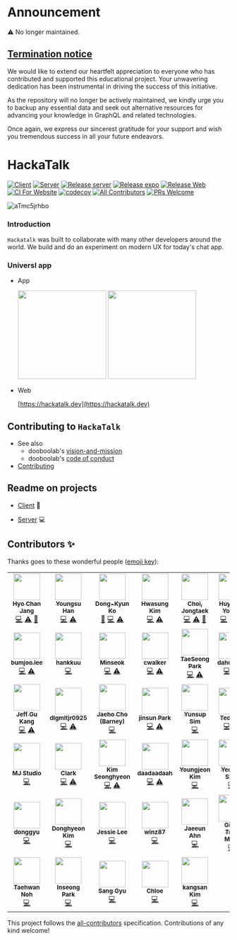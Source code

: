 # Announcement

⚠️ No longer maintained.

## [Termination notice](https://github.com/dooboolab-community/hackatalk/issues/594)

We would like to extend our heartfelt appreciation to everyone who has contributed and supported this educational project. Your unwavering dedication has been instrumental in driving the success of this initiative.

As the repository will no longer be actively maintained, we kindly urge you to backup any essential data and seek out alternative resources for advancing your knowledge in GraphQL and related technologies.

Once again, we express our sincerest gratitude for your support and wish you tremendous success in all your future endeavors.


# HackaTalk

[![Client](https://github.com/dooboolab/hackatalk/actions/workflows/ci-client.yml/badge.svg)](https://github.com/dooboolab/hackatalk/actions/workflows/ci-client.yml)
[![Server](https://github.com/dooboolab/hackatalk/actions/workflows/ci-server.yml/badge.svg)](https://github.com/dooboolab/hackatalk/actions/workflows/ci-server.yml)
[![Release server](https://github.com/dooboolab/hackatalk/actions/workflows/release-server.yml/badge.svg)](https://github.com/dooboolab/hackatalk/actions/workflows/release-server.yml)
[![Release expo](https://github.com/dooboolab/hackatalk/actions/workflows/release-expo.yml/badge.svg)](https://github.com/dooboolab/hackatalk/actions/workflows/release-expo.yml)
[![Release Web](https://github.com/dooboolab/hackatalk/actions/workflows/release-web.yml/badge.svg)](https://github.com/dooboolab/hackatalk/actions/workflows/release-web.yml)
[![CI For Website](https://github.com/dooboolab/hackatalk/actions/workflows/ci-website.yml/badge.svg)](https://github.com/dooboolab/hackatalk/actions/workflows/ci-website.yml)
[![codecov](https://codecov.io/gh/dooboolab/hackatalk/branch/main/graph/badge.svg)](https://codecov.io/gh/dooboolab/hackatalk)
[![All Contributors](https://img.shields.io/badge/all_contributors-25-orange.svg?style=flat-square)](#contributors)
[![PRs Welcome](https://img.shields.io/badge/PRs-welcome-brightgreen.svg?style=flat-square)](CONTRIBUTING.md)

![aTmc5jrhbo](https://user-images.githubusercontent.com/27461460/65466719-a79e2580-de9a-11e9-965e-c4c28a98346e.gif)

### Introduction

`Hackatalk` was built to collaborate with many other developers around the world. We build and do an experiment on modern UX for today's chat app.

### Universl app

- App

  <a href="https://apps.apple.com/us/app/hackatalk/id1479617602"><img src="https://user-images.githubusercontent.com/27461460/77502559-8c8a8d80-6e9e-11ea-9f8e-0f58c704eed6.png" width="200"/></a> <a href="https://play.google.com/store/apps/details?id=com.dooboolab.hackatalk"><img src="https://user-images.githubusercontent.com/27461460/77502571-90b6ab00-6e9e-11ea-9e93-235a319ebb41.png" width="200"/></a>

- Web

  [https://hackatalk.dev](https://hackatalk.dev)

## Contributing to `HackaTalk`

- See also
  - dooboolab's [vision-and-mission](https://dooboolab.com/vision)
  - dooboolab's [code of conduct](https://dooboolab.com/codeofconduct)
- [Contributing](CONTRIBUTING.md)

## Readme on projects

- [Client](client) :iphone:

- [Server](server) :computer:

## Contributors ✨

Thanks goes to these wonderful people ([emoji key](https://allcontributors.org/docs/en/emoji-key)):

<!-- markdownlint-enable -->
<!-- prettier-ignore-end -->
<!-- ALL-CONTRIBUTORS-LIST:END -->

<!-- ALL-CONTRIBUTORS-LIST:START - Do not remove or modify this section -->
<!-- prettier-ignore-start -->
<!-- markdownlint-disable -->
<table>
  <tr>
    <td align="center"><a href="http://dooboolab.com"><img src="https://avatars0.githubusercontent.com/u/27461460?v=4?s=60" width="60px;" alt=""/><br /><sub><b>Hyo Chan Jang</b></sub></a><br /><a href="https://github.com/dooboolab/hackatalk/commits?author=hyochan" title="Code">💻</a> <a href="https://github.com/dooboolab/hackatalk/commits?author=hyochan" title="Tests">⚠️</a> <a href="https://github.com/dooboolab/hackatalk/commits?author=hyochan" title="Documentation">📖</a></td>
    <td align="center"><a href="https://www.linkedin.com/in/youngsu-han/"><img src="https://avatars1.githubusercontent.com/u/22214150?v=4?s=60" width="60px;" alt=""/><br /><sub><b>Youngsu Han</b></sub></a><br /><a href="https://github.com/dooboolab/hackatalk/commits?author=heyman333" title="Code">💻</a> <a href="https://github.com/dooboolab/hackatalk/commits?author=heyman333" title="Tests">⚠️</a></td>
    <td align="center"><a href="https://github.com/godon019"><img src="https://avatars1.githubusercontent.com/u/10363850?v=4?s=60" width="60px;" alt=""/><br /><sub><b>Dong-Kyun Ko</b></sub></a><br /><a href="https://github.com/dooboolab/hackatalk/commits?author=godon019" title="Documentation">📖</a> <a href="https://github.com/dooboolab/hackatalk/commits?author=godon019" title="Code">💻</a> <a href="https://github.com/dooboolab/hackatalk/commits?author=godon019" title="Tests">⚠️</a></td>
    <td align="center"><a href="https://github.com/marsinearth"><img src="https://avatars0.githubusercontent.com/u/6101260?v=4?s=60" width="60px;" alt=""/><br /><sub><b>Hwasung Kim</b></sub></a><br /><a href="https://github.com/dooboolab/hackatalk/commits?author=marsinearth" title="Code">💻</a> <a href="https://github.com/dooboolab/hackatalk/commits?author=marsinearth" title="Tests">⚠️</a></td>
    <td align="center"><a href="https://github.com/JongtaekChoi"><img src="https://avatars1.githubusercontent.com/u/17980230?v=4?s=60" width="60px;" alt=""/><br /><sub><b>Choi, Jongtaek</b></sub></a><br /><a href="https://github.com/dooboolab/hackatalk/commits?author=JongtaekChoi" title="Code">💻</a> <a href="https://github.com/dooboolab/hackatalk/commits?author=JongtaekChoi" title="Tests">⚠️</a> <a href="https://github.com/dooboolab/hackatalk/commits?author=JongtaekChoi" title="Documentation">📖</a></td>
    <td align="center"><a href="https://www.facebook.com/huy1965"><img src="https://avatars3.githubusercontent.com/u/1715578?v=4?s=60" width="60px;" alt=""/><br /><sub><b>Huy, Tae Young</b></sub></a><br /><a href="https://github.com/dooboolab/hackatalk/commits?author=kty1965" title="Code">💻</a> <a href="https://github.com/dooboolab/hackatalk/commits?author=kty1965" title="Tests">⚠️</a> <a href="https://github.com/dooboolab/hackatalk/commits?author=kty1965" title="Documentation">📖</a></td>
    <td align="center"><a href="https://github.com/YongPilMoon"><img src="https://avatars1.githubusercontent.com/u/22088158?v=4?s=60" width="60px;" alt=""/><br /><sub><b>YongPilMoon</b></sub></a><br /><a href="https://github.com/dooboolab/hackatalk/commits?author=YongPilMoon" title="Code">💻</a> <a href="https://github.com/dooboolab/hackatalk/commits?author=YongPilMoon" title="Tests">⚠️</a> <a href="https://github.com/dooboolab/hackatalk/commits?author=YongPilMoon" title="Documentation">📖</a></td>
  </tr>
  <tr>
    <td align="center"><a href="https://github.com/bumjoo"><img src="https://avatars1.githubusercontent.com/u/43266906?v=4?s=60" width="60px;" alt=""/><br /><sub><b>bumjoo.lee</b></sub></a><br /><a href="https://github.com/dooboolab/hackatalk/commits?author=bumjoo" title="Code">💻</a> <a href="https://github.com/dooboolab/hackatalk/commits?author=bumjoo" title="Tests">⚠️</a></td>
    <td align="center"><a href="https://github.com/hankkuu"><img src="https://avatars2.githubusercontent.com/u/7829802?v=4?s=60" width="60px;" alt=""/><br /><sub><b>hankkuu</b></sub></a><br /><a href="https://github.com/dooboolab/hackatalk/commits?author=hankkuu" title="Code">💻</a></td>
    <td align="center"><a href="https://github.com/Sandwichj"><img src="https://avatars1.githubusercontent.com/u/11019960?v=4?s=60" width="60px;" alt=""/><br /><sub><b>Minseok</b></sub></a><br /><a href="https://github.com/dooboolab/hackatalk/commits?author=Sandwichj" title="Code">💻</a> <a href="https://github.com/dooboolab/hackatalk/commits?author=Sandwichj" title="Tests">⚠️</a></td>
    <td align="center"><a href="https://github.com/jb9229"><img src="https://avatars3.githubusercontent.com/u/3200647?v=4?s=60" width="60px;" alt=""/><br /><sub><b>cwalker</b></sub></a><br /><a href="https://github.com/dooboolab/hackatalk/commits?author=jb9229" title="Code">💻</a> <a href="https://github.com/dooboolab/hackatalk/commits?author=jb9229" title="Tests">⚠️</a></td>
    <td align="center"><a href="https://geoseong.github.io/"><img src="https://avatars0.githubusercontent.com/u/19166187?v=4?s=60" width="60px;" alt=""/><br /><sub><b>TaeSeong Park</b></sub></a><br /><a href="https://github.com/dooboolab/hackatalk/commits?author=geoseong" title="Code">💻</a> <a href="https://github.com/dooboolab/hackatalk/commits?author=geoseong" title="Tests">⚠️</a></td>
    <td align="center"><a href="https://github.com/daheeahn"><img src="https://avatars3.githubusercontent.com/u/38369729?v=4?s=60" width="60px;" alt=""/><br /><sub><b>daheeahn</b></sub></a><br /><a href="https://github.com/dooboolab/hackatalk/commits?author=daheeahn" title="Code">💻</a> <a href="https://github.com/dooboolab/hackatalk/commits?author=daheeahn" title="Tests">⚠️</a></td>
    <td align="center"><a href="https://github.com/devohno"><img src="https://avatars1.githubusercontent.com/u/55861805?v=4?s=60" width="60px;" alt=""/><br /><sub><b>Eunho Lee</b></sub></a><br /><a href="https://github.com/dooboolab/hackatalk/commits?author=devohno" title="Code">💻</a> <a href="https://github.com/dooboolab/hackatalk/commits?author=devohno" title="Tests">⚠️</a></td>
  </tr>
  <tr>
    <td align="center"><a href="http://stackoverflow.com/users/515932/jeff-gu-kang?tab=profile"><img src="https://avatars2.githubusercontent.com/u/216363?v=4?s=60" width="60px;" alt=""/><br /><sub><b>Jeff Gu Kang</b></sub></a><br /><a href="https://github.com/dooboolab/hackatalk/commits?author=JeffGuKang" title="Code">💻</a> <a href="https://github.com/dooboolab/hackatalk/commits?author=JeffGuKang" title="Tests">⚠️</a></td>
    <td align="center"><a href="https://github.com/dlgmltjr0925"><img src="https://avatars0.githubusercontent.com/u/33364619?v=4?s=60" width="60px;" alt=""/><br /><sub><b>dlgmltjr0925</b></sub></a><br /><a href="https://github.com/dooboolab/hackatalk/commits?author=dlgmltjr0925" title="Code">💻</a> <a href="https://github.com/dooboolab/hackatalk/commits?author=dlgmltjr0925" title="Tests">⚠️</a></td>
    <td align="center"><a href="http://utaha.moe/about"><img src="https://avatars0.githubusercontent.com/u/12093323?v=4?s=60" width="60px;" alt=""/><br /><sub><b>Jaeho Cho (Barney)</b></sub></a><br /><a href="https://github.com/dooboolab/hackatalk/commits?author=real0131" title="Code">💻</a></td>
    <td align="center"><a href="https://selina-park.tistory.com/"><img src="https://avatars3.githubusercontent.com/u/31176502?v=4?s=60" width="60px;" alt=""/><br /><sub><b>jinsun Park</b></sub></a><br /><a href="https://github.com/dooboolab/hackatalk/commits?author=ilikeu7246" title="Code">💻</a> <a href="https://github.com/dooboolab/hackatalk/commits?author=ilikeu7246" title="Tests">⚠️</a></td>
    <td align="center"><a href="http://pickhealer.netlify.com"><img src="https://avatars0.githubusercontent.com/u/47362439?v=4?s=60" width="60px;" alt=""/><br /><sub><b>Yunsup Sim</b></sub></a><br /><a href="https://github.com/dooboolab/hackatalk/commits?author=SimYunSup" title="Code">💻</a></td>
    <td align="center"><a href="http://tedkim.dev"><img src="https://avatars3.githubusercontent.com/u/20268356?v=4?s=60" width="60px;" alt=""/><br /><sub><b>Ted Kim</b></sub></a><br /><a href="https://github.com/dooboolab/hackatalk/commits?author=00aney" title="Code">💻</a> <a href="https://github.com/dooboolab/hackatalk/commits?author=00aney" title="Tests">⚠️</a></td>
    <td align="center"><a href="https://gist.github.com/qkreltms"><img src="https://avatars0.githubusercontent.com/u/25196026?v=4?s=60" width="60px;" alt=""/><br /><sub><b>JungHoonPark</b></sub></a><br /><a href="https://github.com/dooboolab/hackatalk/commits?author=qkreltms" title="Code">💻</a> <a href="https://github.com/dooboolab/hackatalk/commits?author=qkreltms" title="Tests">⚠️</a></td>
  </tr>
  <tr>
    <td align="center"><a href="http://blog.naver.com/mym0404"><img src="https://avatars0.githubusercontent.com/u/33388801?v=4?s=60" width="60px;" alt=""/><br /><sub><b>MJ Studio</b></sub></a><br /><a href="https://github.com/dooboolab/hackatalk/commits?author=mym0404" title="Code">💻</a></td>
    <td align="center"><a href="https://github.com/smallbee3"><img src="https://avatars1.githubusercontent.com/u/35122143?v=4?s=60" width="60px;" alt=""/><br /><sub><b>Clark</b></sub></a><br /><a href="https://github.com/dooboolab/hackatalk/commits?author=smallbee3" title="Code">💻</a> <a href="https://github.com/dooboolab/hackatalk/commits?author=smallbee3" title="Tests">⚠️</a></td>
    <td align="center"><a href="https://seonghyeonkimm.github.io/"><img src="https://avatars2.githubusercontent.com/u/13966404?v=4?s=60" width="60px;" alt=""/><br /><sub><b>Kim Seonghyeon</b></sub></a><br /><a href="https://github.com/dooboolab/hackatalk/commits?author=seonghyeonkimm" title="Code">💻</a> <a href="https://github.com/dooboolab/hackatalk/commits?author=seonghyeonkimm" title="Tests">⚠️</a></td>
    <td align="center"><a href="https://github.com/daadaadaah"><img src="https://avatars0.githubusercontent.com/u/60481383?v=4?s=60" width="60px;" alt=""/><br /><sub><b>daadaadaah</b></sub></a><br /><a href="https://github.com/dooboolab/hackatalk/commits?author=daadaadaah" title="Code">💻</a> <a href="https://github.com/dooboolab/hackatalk/commits?author=daadaadaah" title="Tests">⚠️</a></td>
    <td align="center"><a href="https://github.com/qpfmtlcp"><img src="https://avatars0.githubusercontent.com/u/18386669?v=4?s=60" width="60px;" alt=""/><br /><sub><b>Youngjeon Kim</b></sub></a><br /><a href="https://github.com/dooboolab/hackatalk/commits?author=qpfmtlcp" title="Code">💻</a></td>
    <td align="center"><a href="https://litehell.info"><img src="https://avatars0.githubusercontent.com/u/12497886?v=4?s=60" width="60px;" alt=""/><br /><sub><b>Yeonjin Shin</b></sub></a><br /><a href="https://github.com/dooboolab/hackatalk/commits?author=LiteHell" title="Code">💻</a></td>
    <td align="center"><a href="https://github.com/neverlish"><img src="https://avatars2.githubusercontent.com/u/11086561?v=4?s=60" width="60px;" alt=""/><br /><sub><b>Jinho Hyeon</b></sub></a><br /><a href="https://github.com/dooboolab/hackatalk/commits?author=neverlish" title="Code">💻</a></td>
  </tr>
  <tr>
    <td align="center"><a href="https://github.com/donggyushin"><img src="https://avatars3.githubusercontent.com/u/34573243?v=4?s=60" width="60px;" alt=""/><br /><sub><b>donggyu</b></sub></a><br /><a href="https://github.com/dooboolab/hackatalk/commits?author=donggyushin" title="Code">💻</a></td>
    <td align="center"><a href="https://github.com/0916dhkim"><img src="https://avatars2.githubusercontent.com/u/8978815?v=4?s=60" width="60px;" alt=""/><br /><sub><b>Donghyeon Kim</b></sub></a><br /><a href="https://github.com/dooboolab/hackatalk/commits?author=0916dhkim" title="Code">💻</a></td>
    <td align="center"><a href="https://github.com/shljessie"><img src="https://avatars0.githubusercontent.com/u/59305253?v=4?s=60" width="60px;" alt=""/><br /><sub><b>Jessie Lee</b></sub></a><br /><a href="https://github.com/dooboolab/hackatalk/commits?author=shljessie" title="Code">💻</a></td>
    <td align="center"><a href="https://github.com/winz87"><img src="https://avatars0.githubusercontent.com/u/49703731?v=4?s=60" width="60px;" alt=""/><br /><sub><b>winz87</b></sub></a><br /><a href="https://github.com/dooboolab/hackatalk/commits?author=winz87" title="Code">💻</a></td>
    <td align="center"><a href="https://github.com/JaeeunAhn"><img src="https://avatars2.githubusercontent.com/u/49272528?v=4?s=60" width="60px;" alt=""/><br /><sub><b>Jaeeun Ahn</b></sub></a><br /><a href="https://github.com/dooboolab/hackatalk/commits?author=JaeeunAhn" title="Code">💻</a></td>
    <td align="center"><a href="http://t.me/giautm"><img src="https://avatars.githubusercontent.com/u/12751435?v=4?s=60" width="60px;" alt=""/><br /><sub><b>Giau. Tran Minh</b></sub></a><br /><a href="https://github.com/dooboolab/hackatalk/commits?author=giautm" title="Code">💻</a></td>
    <td align="center"><a href="https://github.com/DevYuns"><img src="https://avatars.githubusercontent.com/u/58724686?v=4?s=60" width="60px;" alt=""/><br /><sub><b>Dean</b></sub></a><br /><a href="https://github.com/dooboolab/hackatalk/commits?author=DevYuns" title="Code">💻</a> <a href="https://github.com/dooboolab/hackatalk/commits?author=DevYuns" title="Tests">⚠️</a></td>
  </tr>
  <tr>
    <td align="center"><a href="https://taehwannoh.dev"><img src="https://avatars.githubusercontent.com/u/7760903?v=4?s=60" width="60px;" alt=""/><br /><sub><b>Taehwan Noh</b></sub></a><br /><a href="https://github.com/dooboolab/hackatalk/commits?author=taehwanno" title="Code">💻</a></td>
    <td align="center"><a href="https://github.com/rarira"><img src="https://avatars.githubusercontent.com/u/8540420?v=4?s=60" width="60px;" alt=""/><br /><sub><b>Inseong Park</b></sub></a><br /><a href="https://github.com/dooboolab/hackatalk/commits?author=rarira" title="Code">💻</a></td>
    <td align="center"><a href="https://github.com/woosanggyu"><img src="https://avatars.githubusercontent.com/u/45311830?v=4?s=60" width="60px;" alt=""/><br /><sub><b>Sang Gyu</b></sub></a><br /><a href="https://github.com/dooboolab/hackatalk/commits?author=woosanggyu" title="Code">💻</a></td>
    <td align="center"><a href="https://chloe-codes1.gitbook.io/til"><img src="https://avatars.githubusercontent.com/u/53922851?v=4?s=60" width="60px;" alt=""/><br /><sub><b>Chloe</b></sub></a><br /><a href="https://github.com/dooboolab/hackatalk/commits?author=chloe-codes1" title="Code">💻</a></td>
    <td align="center"><a href="https://whywhyy.me"><img src="https://avatars.githubusercontent.com/u/25797712?v=4?s=60" width="60px;" alt=""/><br /><sub><b>kangsan Kim</b></sub></a><br /><a href="https://github.com/dooboolab/hackatalk/commits?author=whywhyy" title="Code">💻</a></td>
  </tr>
</table>

<!-- markdownlint-restore -->
<!-- prettier-ignore-end -->

<!-- ALL-CONTRIBUTORS-LIST:END -->

This project follows the [all-contributors](https://github.com/all-contributors/all-contributors) specification. Contributions of any kind welcome!
